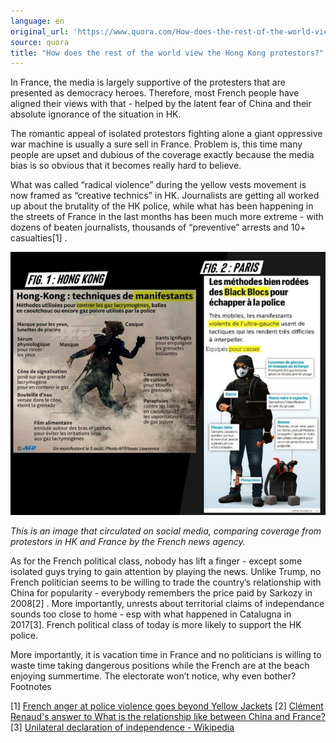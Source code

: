 ```yaml
---
language: en
original_url: 'https://www.quora.com/How-does-the-rest-of-the-world-view-the-Hong-Kong-protestors/answer/Cl%C3%A9ment-Renaud'
source: quora
title: "How does the rest of the world view the Hong Kong protestors?"
---
```


In France, the media is largely supportive of the protesters that are presented as democracy heroes. Therefore, most French people have aligned their views with that - helped by the latent fear of China and their absolute ignorance of the situation in HK.

The romantic appeal of isolated protestors fighting alone a giant oppressive war machine is usually a sure sell in France. Problem is, this time many people are upset and dubious of the coverage exactly because the media bias is so obvious that it becomes really hard to believe.

What was called “radical violence” during the yellow vests movement is now framed as “creative technics” in HK. Journalists are getting all worked up about the brutality of the HK police, while what has been happening in the streets of France in the last months has been much more extreme - with dozens of beaten journalists, thousands of “preventive” arrests and 10+ casualties[1] .

![](/img/quora/main-qimg-6b424f75f90d1b45fc1df3822c821f35.jpeg)

*This is an image that circulated on social media, comparing coverage from protestors in HK and France by the French news agency.*

As for the French political class, nobody has lift a finger - except some isolated guys trying to gain attention by playing the news. Unlike Trump, no French politician seems to be willing to trade the country’s relationship with China for popularity - everybody remembers the price paid by Sarkozy in 2008[2] . More importantly, unrests about territorial claims of independance sounds too close to home - esp with what happened in Catalugna in 2017[3]. French political class of today is more likely to support the HK police.

More importantly, it is vacation time in France and no politicians is willing to waste time taking dangerous positions while the French are at the beach enjoying summertime. The electorate won’t notice, why even bother?
Footnotes

[1] [French anger at police violence goes beyond Yellow Jackets](https://www.politico.eu/article/steve-canico-france-anger-police-violence-goes-beyond-yellow-jackets-christophe-castaner/)
[2] [Clément Renaud's answer to What is the relationship like between China and France?](https://www.quora.com/What-is-the-relationship-like-between-China-and-France/answer/Cl%C3%A9ment-Renaud)
[3] [Unilateral declaration of independence - Wikipedia](https://en.wikipedia.org/wiki/Unilateral_declaration_of_independence)
